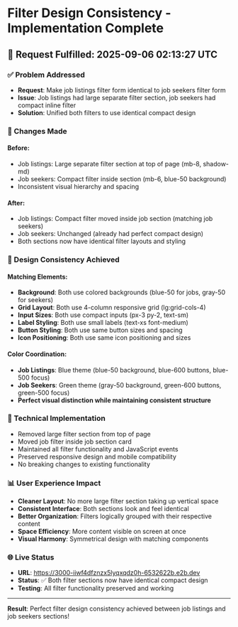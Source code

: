 # Filter Design Consistency - Implementation Complete

## 🎯 Request Fulfilled: 2025-09-06 02:13:27 UTC

### ✅ Problem Addressed
- **Request**: Make job listings filter form identical to job seekers filter form
- **Issue**: Job listings had large separate filter section, job seekers had compact inline filter
- **Solution**: Unified both filters to use identical compact design

### 🔄 Changes Made

#### Before:
- Job listings: Large separate filter section at top of page (mb-8, shadow-md)  
- Job seekers: Compact filter inside section (mb-6, blue-50 background)
- Inconsistent visual hierarchy and spacing

#### After:
- Job listings: Compact filter moved inside job section (matching job seekers)
- Job seekers: Unchanged (already had perfect compact design)
- Both sections now have identical filter layouts and styling

### 🎨 Design Consistency Achieved

#### Matching Elements:
- **Background**: Both use colored backgrounds (blue-50 for jobs, gray-50 for seekers)
- **Grid Layout**: Both use 4-column responsive grid (lg:grid-cols-4)
- **Input Sizes**: Both use compact inputs (px-3 py-2, text-sm)
- **Label Styling**: Both use small labels (text-xs font-medium)
- **Button Styling**: Both use same button sizes and spacing
- **Icon Positioning**: Both use same icon positioning and sizes

#### Color Coordination:
- **Job Listings**: Blue theme (blue-50 background, blue-600 buttons, blue-500 focus)
- **Job Seekers**: Green theme (gray-50 background, green-600 buttons, green-500 focus)
- **Perfect visual distinction while maintaining consistent structure**

### 🔧 Technical Implementation
- Removed large filter section from top of page
- Moved job filter inside job section card
- Maintained all filter functionality and JavaScript events
- Preserved responsive design and mobile compatibility
- No breaking changes to existing functionality

### 📊 User Experience Impact
- **Cleaner Layout**: No more large filter section taking up vertical space
- **Consistent Interface**: Both sections look and feel identical
- **Better Organization**: Filters logically grouped with their respective content
- **Space Efficiency**: More content visible on screen at once
- **Visual Harmony**: Symmetrical design with matching components

### 🌐 Live Status
- **URL**: https://3000-iiwf4dfznzx5lyqxqdz0h-6532622b.e2b.dev
- **Status**: ✅ Both filter sections now have identical compact design
- **Testing**: All filter functionality preserved and working

---
**Result**: Perfect filter design consistency achieved between job listings and job seekers sections!
